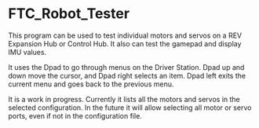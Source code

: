 # FTC_Robot_Tester

This program can be used to test individual motors and servos on a REV Expansion Hub or Control Hub. It also can test the gamepad and display IMU values.

It uses the Dpad to go through menus on the Driver Station. Dpad up and down move the cursor, and Dpad right selects an item. Dpad left exits the current menu and goes back to the previous menu.

It is a work in progress. Currently it lists all the motors and servos in the selected configuration. In the future it will allow selecting all motor or servo ports, even if not in the configuration file.
